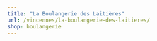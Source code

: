 ```yaml
---
title: "La Boulangerie des Laitières"
url: /vincennes/la-boulangerie-des-laitieres/
shop: boulangerie
---
```

